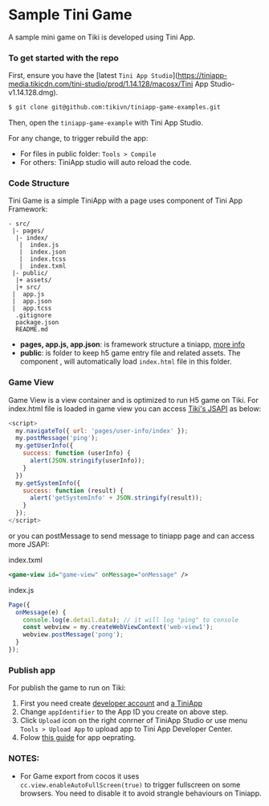 # Sample Tini Game

A sample mini game on Tiki is developed using Tini App.

### To get started with the repo

First, ensure you have the [latest `Tini App Studio`](https://tiniapp-media.tikicdn.com/tini-studio/prod/1.14.128/macosx/Tini App Studio-v1.14.128.dmg).

```sh
$ git clone git@github.com:tikivn/tiniapp-game-examples.git
```

Then, open the `tiniapp-game-example` with Tini App Studio.

For any change, to trigger rebuild the app:
* For files in public folder: `Tools > Compile`
* For others: TiniApp studio will auto reload the code.

### Code Structure

Tini Game is a simple TiniApp with a page uses <game-view> component of Tini App Framework:

```
- src/                        
 |- pages/                    
  |- index/                   
   |  index.js                
   |  index.json              
   |  index.tcss              
   |  index.txml              
 |- public/                   
  |+ assets/                  
  |+ src/                     
 |  app.js                    
 |  app.json                  
 |  app.tcss                  
  .gitignore                  
  package.json                
  README.md                   
```

* **pages, app.js, app.json**: is framework structure a tiniapp, [more info](https://developers.tiki.vn/docs/framework/overview)
* **public**: is folder to keep h5 game entry file and related assets. The component <game-view>, will automatically load `index.html` file in this folder.

### Game View

Game View is a view container and is optimized to run H5 game on Tiki. For index.html file is loaded in game view you can access [Tiki's JSAPI](https://developers.tiki.vn/docs/api/overview) as below:

```js
<script>
  my.navigateTo({ url: 'pages/user-info/index' });
  my.postMessage('ping');
  my.getUserInfo({
    success: function (userInfo) {
      alert(JSON.stringify(userInfo));
    }
  })
  my.getSystemInfo({
    success: function (result) {
      alert('getSystemInfo' + JSON.stringify(result));
    }
  });
</script>
```

or you can postMessage to send message to tiniapp page and can access more JSAPI:

index.txml
```xml
<game-view id="game-view" onMessage="onMessage" />
```

index.js
```javascript
Page({
  onMessage(e) {
    console.log(e.detail.data); // it will log "ping" to console
    const webview = my.createWebViewContext('web-view1');
    webview.postMessage('pong');
  }
});
```

### Publish app

For publish the game to run on Tiki:
1. First you need create [developer account](https://developers.tiki.vn/docs/developer/introduce/register) and [a TiniApp](https://developers.tiki.vn/docs/developer/introduce/create)
2. Change `appIdentifier` to the App ID you create on above step.
3. Click `Upload` icon on the right conrner of TiniApp Studio or use menu `Tools > Upload App` to upload app to Tini App Developer Center.
4. Folow [this guide](https://developers.tiki.vn/docs/developer/introduce/release) for app oeprating.

### NOTES:

* For Game export from cocos it uses `cc.view.enableAutoFullScreen(true)` to trigger fullscreen on some browsers. You need to disable it to avoid strangle behaviours on Tiniapp.
